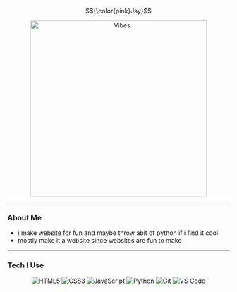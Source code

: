 $${\color{pink}Jay}$$

<div align="center">
  <img src="https://giffiles.alphacoders.com/209/209343.gif" alt="Vibes" width="400">
</div>

---

### About Me
- i make website for fun and maybe throw abit of python if i find it cool
- mostly make it a website since websites are fun to make  

---

### Tech I Use
<div style="text-align: center;">
  <img src="https://img.shields.io/badge/HTML5-FFB7C5?style=for-the-badge&logo=html5&logoColor=white" alt="HTML5">
  <img src="https://img.shields.io/badge/CSS3-FFB7C5?style=for-the-badge&logo=css3&logoColor=white" alt="CSS3">
  <img src="https://img.shields.io/badge/JavaScript-FFB7C5?style=for-the-badge&logo=javascript&logoColor=white" alt="JavaScript">
  <img src="https://img.shields.io/badge/Python-FFB7C5?style=for-the-badge&logo=python&logoColor=white" alt="Python">
  <img src="https://img.shields.io/badge/Git-FFB7C5?style=for-the-badge&logo=git&logoColor=white" alt="Git">
  <img src="https://img.shields.io/badge/VS_Code-FFB7C5?style=for-the-badge&logo=visual-studio-code&logoColor=white" alt="VS Code">
</div>

